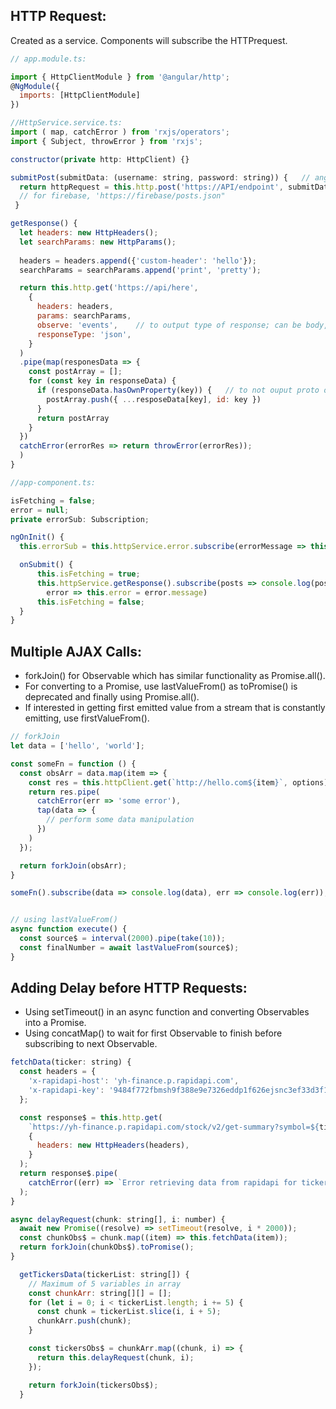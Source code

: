 ## HTTP Request:
Created as a service. Components will subscribe the HTTPrequest.
```javascript
// app.module.ts:

import { HttpClientModule } from '@angular/http';
@NgModule({
  imports: [HttpClientModule]
})

//HttpService.service.ts:
import ( map, catchError ) from 'rxjs/operators';
import { Subject, throwError } from 'rxjs';

constructor(private http: HttpClient) {}

submitPost(submitData: (username: string, password: string)) {   // angular auto converts form data to json
  return httpRequest = this.http.post('https://API/endpoint', submitData) // subscribe in components  
  // for firebase, 'https://firebase/posts.json"
 }

getResponse() {
  let headers: new HttpHeaders();
  let searchParams: new HttpParams();
  
  headers = headers.append({'custom-header': 'hello'});
  searchParams = searchParams.append('print', 'pretty');

  return this.http.get('https://api/here',
    {
      headers: headers,
      params: searchParams,
      observe: 'events',    // to output type of response; can be body, response, events
      responseType: 'json',
    }
  )
  .pipe(map(responesData => {
    const postArray = [];
    for (const key in responseData) {
      if (responseData.hasOwnProperty(key)) {   // to not ouput proto objects
        postArray.push({ ...resposeData[key], id: key })
      }
      return postArray
    }
  })
  catchError(errorRes => return throwError(errorRes));
  )
}

//app-component.ts:

isFetching = false;
error = null;
private errorSub: Subscription;

ngOnInit() {
  this.errorSub = this.httpService.error.subscribe(errorMessage => this.error = errorMessage);  // subscription-based strategy

  onSubmit() {
      this.isFetching = true;
      this.httpService.getResponse().subscribe(posts => console.log(posts), // {username: 'test', password: 'test', id: '12345'}
        error => this.error = error.message)    
      this.isFetching = false;
  }
}
```

## Multiple AJAX Calls:
- forkJoin() for Observable which has similar functionality as Promise.all().
- For converting to a Promise, use lastValueFrom() as toPromise() is deprecated and finally using Promise.all().
- If interested in getting first emitted value from a stream that is constantly emitting, use firstValueFrom().

```js
// forkJoin
let data = ['hello', 'world'];

const someFn = function () {
  const obsArr = data.map(item => {
    const res = this.httpClient.get(`http://hello.com${item}`, options);
    return res.pipe(
      catchError(err => 'some error'),
      tap(data => {
        // perform some data manipulation
      })
    )
  });

  return forkJoin(obsArr);
}

someFn().subscribe(data => console.log(data), err => console.log(err));


// using lastValueFrom()
async function execute() {
  const source$ = interval(2000).pipe(take(10));
  const finalNumber = await lastValueFrom(source$);
}
```

## Adding Delay before HTTP Requests:
- Using setTimeout() in an async function and converting Observables into a Promise.
- Using concatMap() to wait for first Observable to finish before subscribing to next Observable.

```js
fetchData(ticker: string) {
  const headers = {
    'x-rapidapi-host': 'yh-finance.p.rapidapi.com',
    'x-rapidapi-key': '9484f772fbmsh9f388e9e7326eddp1f626ejsnc3ef33d3f125',
  };

  const response$ = this.http.get(
    `https://yh-finance.p.rapidapi.com/stock/v2/get-summary?symbol=${ticker}&region=US`,
    {
      headers: new HttpHeaders(headers),
    }
  );
  return response$.pipe(
    catchError((err) => `Error retrieving data from rapidapi for ticker ${ticker}. ${err}`)
  );
}

async delayRequest(chunk: string[], i: number) {
  await new Promise((resolve) => setTimeout(resolve, i * 2000));
  const chunkObs$ = chunk.map((item) => this.fetchData(item));
  return forkJoin(chunkObs$).toPromise();
}

  getTickersData(tickerList: string[]) {
    // Maximum of 5 variables in array
    const chunkArr: string[][] = [];
    for (let i = 0; i < tickerList.length; i += 5) {
      const chunk = tickerList.slice(i, i + 5);
      chunkArr.push(chunk);
    }

    const tickersObs$ = chunkArr.map((chunk, i) => {
      return this.delayRequest(chunk, i);
    });

    return forkJoin(tickersObs$);
  }

```
